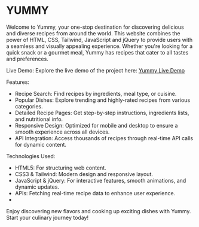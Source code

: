 # YUMMY
Welcome to Yummy, your one-stop destination for discovering delicious and diverse recipes from around the world. This website combines the power of HTML, CSS, Tailwind, JavaScript and jQuery to provide users with a seamless and visually appealing experience. Whether you're looking for a quick snack or a gourmet meal, Yummy has recipes that cater to all tastes and preferences.

Live Demo:
Explore the live demo of the project here: [Yummy Live Demo](https://aboelwafa2936.github.io/Yummy/)

Features:
- Recipe Search: Find recipes by ingredients, meal type, or cuisine.
- Popular Dishes: Explore trending and highly-rated recipes from various categories.
- Detailed Recipe Pages: Get step-by-step instructions, ingredients lists, and nutritional info.
- Responsive Design: Optimized for mobile and desktop to ensure a smooth experience across all devices.
- API Integration: Access thousands of recipes through real-time API calls for dynamic content.

Technologies Used:
- HTML5: For structuring web content.
- CSS3 & Tailwind: Modern design and responsive layout.
- JavaScript & jQuery: For interactive features, smooth animations, and dynamic updates.
- APIs: Fetching real-time recipe data to enhance user experience.
- 
Enjoy discovering new flavors and cooking up exciting dishes with Yummy. Start your culinary journey today!
